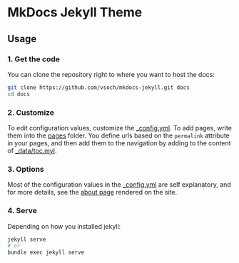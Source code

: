 # MkDocs Jekyll Theme

## Usage

### 1. Get the code

You can clone the repository right to where you want to host the docs:

```bash
git clone https://github.com/vsoch/mkdocs-jekyll.git docs
cd docs
```

### 2. Customize

To edit configuration values, customize the [_config.yml](https://github.com/vsoch/mkdocs-jekyll/blob/master/_config.yml).
To add pages, write them into the [pages](https://github.com/vsoch/mkdocs-jekyll/tree/master/pages) folder. 
You define urls based on the `permalink` attribute in your pages,
and then add them to the navigation by adding to the content of [_data/toc.myl](https://github.com/vsoch/mkdocs-jekyll/blob/master/_data/toc.yml).

### 3. Options

Most of the configuration values in the [_config.yml](https://github.com/vsoch/mkdocs-jekyll/blob/master/_config.yml) are self explanatory,
and for more details, see the [about page](https://vsoch.github.io/mkdocs-jekyll/about/)
rendered on the site.

### 4. Serve

Depending on how you installed jekyll:

```bash
jekyll serve
# or
bundle exec jekyll serve
```
